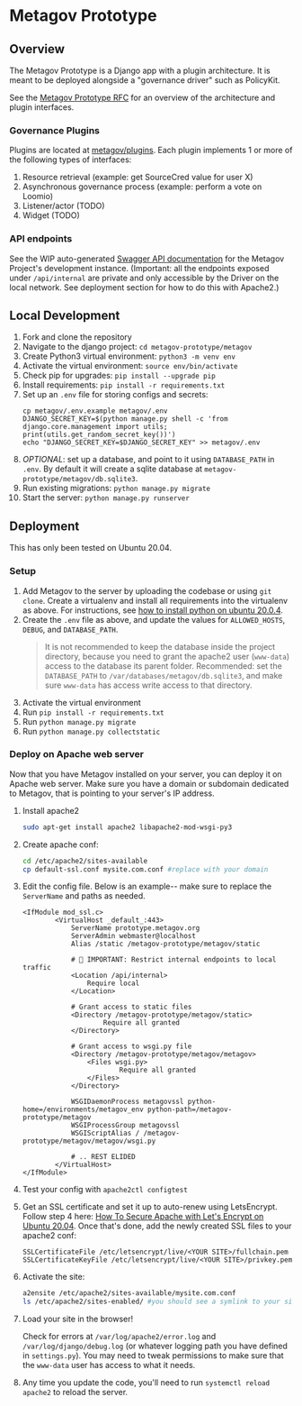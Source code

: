 # Metagov Prototype

## Overview

The Metagov Prototype is a Django app with a plugin architecture. It is meant to be deployed alongside a "governance driver" such as PolicyKit.

See the [Metagov Prototype RFC](https://docs.google.com/document/d/1PQhIYQN_a3qBUCMc-OvX6oHyNB531nu32xeGV1OYv_w/edit#heading=h.kfc0oza24iyy) for an overview of the architecture and plugin interfaces.

### Governance Plugins

Plugins are located at [metagov/plugins](./metagov/plugins). Each plugin implements 1 or more of the following types of interfaces:

1. Resource retrieval (example: get SourceCred value for user X)
2. Asynchronous governance process (example: perform a vote on Loomio)
3. Listener/actor (TODO)
4. Widget (TODO)

### API endpoints

See the WIP auto-generated [Swagger API documentation](https://prototype.metagov.org/swagger/) for the Metagov Project's development instance. (Important: all the endpoints exposed under `/api/internal` are private and only accessible by the Driver on the local network. See deployment section for how to do this with Apache2.)

## Local Development

1. Fork and clone the repository
2. Navigate to the django project: `cd metagov-prototype/metagov`
3. Create Python3 virtual environment: `python3 -m venv env`
4. Activate the virtual environment: `source env/bin/activate`
5. Check pip for upgrades: `pip install --upgrade pip`
6. Install requirements: `pip install -r requirements.txt`
7. Set up an `.env` file for storing configs and secrets:
   ```
   cp metagov/.env.example metagov/.env
   DJANGO_SECRET_KEY=$(python manage.py shell -c 'from django.core.management import utils; print(utils.get_random_secret_key())')
   echo "DJANGO_SECRET_KEY=$DJANGO_SECRET_KEY" >> metagov/.env
   ```
8. _OPTIONAL_: set up a database, and point to it using `DATABASE_PATH` in `.env`. By default it will create a sqlite database at `metagov-prototype/metagov/db.sqlite3`.
9. Run existing migrations: `python manage.py migrate`
10. Start the server: `python manage.py runserver`

## Deployment

This has only been tested on Ubuntu 20.04.

### Setup

1. Add Metagov to the server by uploading the codebase or using `git clone`. Create a virtualenv and install all requirements into the virtualenv as above. For instructions, see [how to install python on ubuntu 20.0.4](https://www.digitalocean.com/community/tutorials/how-to-install-python-3-and-set-up-a-programming-environment-on-an-ubuntu-20-04-server).
2. Create the `.env` file as above, and update the values for `ALLOWED_HOSTS`, `DEBUG`, and `DATABASE_PATH`.
   > It is not recommended to keep the database inside the project directory, because you need to grant the apache2 user (`www-data`) access to the database its parent folder. Recommended: set the `DATABASE_PATH` to `/var/databases/metagov/db.sqlite3`, and make sure `www-data` has access write access to that directory.
3. Activate the virtual environment
4. Run `pip install -r requirements.txt`
5. Run `python manage.py migrate`
6. Run `python manage.py collectstatic`

### Deploy on Apache web server

Now that you have Metagov installed on your server, you can deploy it on Apache web server. Make sure you have a domain or subdomain dedicated to Metagov, that is pointing to your server's IP address.

1. Install apache2

   ```sh
   sudo apt-get install apache2 libapache2-mod-wsgi-py3
   ```

2. Create apache conf:
   ```sh
   cd /etc/apache2/sites-available
   cp default-ssl.conf mysite.com.conf #replace with your domain
   ```
3. Edit the config file. Below is an example-- make sure to replace the `ServerName` and paths as needed.

   ```aconf
   <IfModule mod_ssl.c>
           <VirtualHost _default_:443>
               ServerName prototype.metagov.org
               ServerAdmin webmaster@localhost
               Alias /static /metagov-prototype/metagov/static

               # 🚨 IMPORTANT: Restrict internal endpoints to local traffic
               <Location /api/internal>
                   Require local
               </Location>

               # Grant access to static files
               <Directory /metagov-prototype/metagov/static>
                       Require all granted
               </Directory>

               # Grant access to wsgi.py file
               <Directory /metagov-prototype/metagov/metagov>
                   <Files wsgi.py>
                           Require all granted
                   </Files>
               </Directory>

               WSGIDaemonProcess metagovssl python-home=/environments/metagov_env python-path=/metagov-prototype/metagov
               WSGIProcessGroup metagovssl
               WSGIScriptAlias / /metagov-prototype/metagov/metagov/wsgi.py

               # .. REST ELIDED
           </VirtualHost>
   </IfModule>
   ```

4. Test your config with `apache2ctl configtest`

5. Get an SSL certificate and set it up to auto-renew using LetsEncrypt. Follow step 4 here: [How To Secure Apache with Let's Encrypt on Ubuntu 20.04](https://www.digitalocean.com/community/tutorials/how-to-secure-apache-with-let-s-encrypt-on-ubuntu-20-04). Once that's done, add the newly created SSL files to your apache2 conf:
   ```aconf
   SSLCertificateFile /etc/letsencrypt/live/<YOUR SITE>/fullchain.pem
   SSLCertificateKeyFile /etc/letsencrypt/live/<YOUR SITE>/privkey.pem
   ```
6. Activate the site:
   ```sh
   a2ensite /etc/apache2/sites-available/mysite.com.conf
   ls /etc/apache2/sites-enabled/ #you should see a symlink to your site config here
   ```
7. Load your site in the browser!

   Check for errors at `/var/log/apache2/error.log` and `/var/log/django/debug.log` (or whatever logging path you have defined in `settings.py`). You may need to tweak permissions to make sure that the `www-data` user has access to what it needs.

8. Any time you update the code, you'll need to run `systemctl reload apache2` to reload the server.
